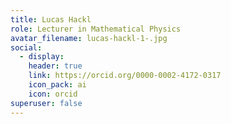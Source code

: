 ```yaml
---
title: Lucas Hackl
role: Lecturer in Mathematical Physics
avatar_filename: lucas-hackl-1-.jpg
social:
  - display:
    header: true
    link: https://orcid.org/0000-0002-4172-0317
    icon_pack: ai
    icon: orcid
superuser: false
---
```


